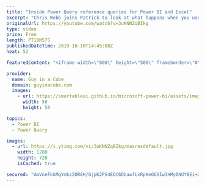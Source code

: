 ```yaml
---
title: "Inside Power Query reference queries for Power BI and Excel"
excerpt: "Chris Webb joins Patrick to look at what happens when you use reference queries for Power Query. This applies to both Power BI and Excel. Chris also looks at how change the behavior to make things a bit faster.  Data Privacy Blog: https://blog.crossjoin.co.uk/2018/12/27/data-privacy-settings-data-refresh-performance-power-bi-excel/"
originalUrl: https://youtube.com/watch?v=3uKNNZqBIkg
type: video
price: Free
length: PT18M57S
publishedDateTime: 2019-10-10T14:45:08Z
heat: 52

featuredContent: "<iframe width=\"800\" height=\"500\" frameborder=\"0\" src=\"https://www.youtube.com/embed/3uKNNZqBIkg\" allow=\"accelerometer; autoplay; encrypted-media; gyroscope; picture-in-picture\" allowfullscreen></iframe>"

provider:
  name: Guy in a Cube
  domain: guyinacube.com
  images:
    - url: https://smartableai.github.io/microsoft-power-bi/assets/images/organizations/guyinacube.com-50x50.jpg
      width: 50
      height: 50

topics:
  - Power BI
  - Power Query

images:
  - url: https://i.ytimg.com/vi/3uKNNZqBIkg/maxresdefault.jpg
    width: 1280
    height: 720
    isCached: true

secured: "AmVneFbkMqYmkz2OR8H/GjpK2PS4EDC6DbawfLxRpKeOGSIw3HMyDNUY8Ei+ZP0cGrzTKS/+YUKEnvF6RRKdlpiGNdsO8Vuqx8YFJdyxblR2gbZoZSPkuejpd0ANEYOU/EpT3HcOXFqhyWp5D2EklqD8u0S8m+K92AcmfbEmk9QojtBpnlQrMTyAHDRc7zxN8CvscwzeOT7pJBRpe42gsW55EPDYueLBVBSnhQsaz6dZe4B391FN1M5NQw/Bbmw7rsMkkhpacV8LL9OsK6jf9P73CdqWttn8zb2D0Lh9c9/3Zc8SrlNq0OrqcEdL+hPxYakeeZgRqIXoWtiaDZvwt1Lm6+sPiBQGnhvL0yaav+M2fSncK8DpSoeWyaVqwV0ZqxSXUB9d319n5gKqCGP2g87OQSg5zfFbEQ7cem/O5Xg=;tKZdNYE3A6oXprkDf/ZU3w=="
---
```



